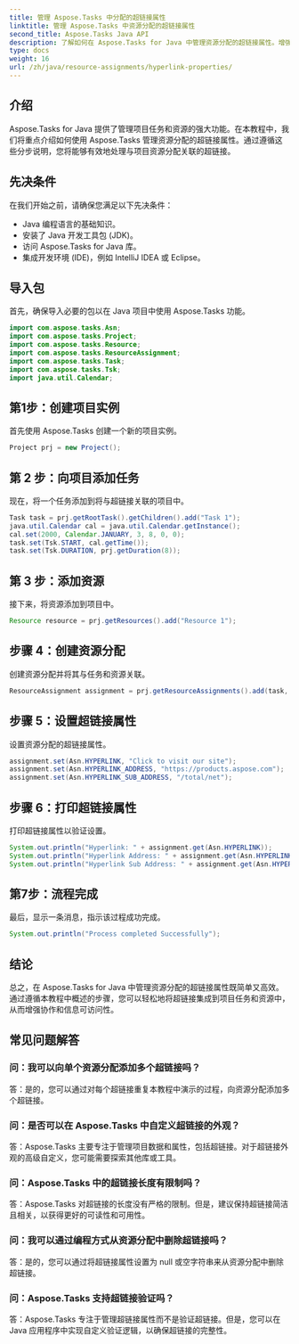 ```yaml
---
title: 管理 Aspose.Tasks 中分配的超链接属性
linktitle: 管理 Aspose.Tasks 中资源分配的超链接属性
second_title: Aspose.Tasks Java API
description: 了解如何在 Aspose.Tasks for Java 中管理资源分配的超链接属性。增强项目管理中的协作和可访问性。
type: docs
weight: 16
url: /zh/java/resource-assignments/hyperlink-properties/
---
```

## 介绍
Aspose.Tasks for Java 提供了管理项目任务和资源的强大功能。在本教程中，我们将重点介绍如何使用 Aspose.Tasks 管理资源分配的超链接属性。通过遵循这些分步说明，您将能够有效地处理与项目资源分配关联的超链接。
## 先决条件
在我们开始之前，请确保您满足以下先决条件：
- Java 编程语言的基础知识。
- 安装了 Java 开发工具包 (JDK)。
- 访问 Aspose.Tasks for Java 库。
- 集成开发环境 (IDE)，例如 IntelliJ IDEA 或 Eclipse。

## 导入包
首先，确保导入必要的包以在 Java 项目中使用 Aspose.Tasks 功能。
```java
import com.aspose.tasks.Asn;
import com.aspose.tasks.Project;
import com.aspose.tasks.Resource;
import com.aspose.tasks.ResourceAssignment;
import com.aspose.tasks.Task;
import com.aspose.tasks.Tsk;
import java.util.Calendar;
```
## 第1步：创建项目实例
首先使用 Aspose.Tasks 创建一个新的项目实例。
```java
Project prj = new Project();
```
## 第 2 步：向项目添加任务
现在，将一个任务添加到将与超链接关联的项目中。
```java
Task task = prj.getRootTask().getChildren().add("Task 1");
java.util.Calendar cal = java.util.Calendar.getInstance();
cal.set(2000, Calendar.JANUARY, 3, 8, 0, 0);
task.set(Tsk.START, cal.getTime());
task.set(Tsk.DURATION, prj.getDuration(8));
```
## 第 3 步：添加资源
接下来，将资源添加到项目中。
```java
Resource resource = prj.getResources().add("Resource 1");
```
## 步骤 4：创建资源分配
创建资源分配并将其与任务和资源关联。
```java
ResourceAssignment assignment = prj.getResourceAssignments().add(task, resource);
```
## 步骤 5：设置超链接属性
设置资源分配的超链接属性。
```java
assignment.set(Asn.HYPERLINK, "Click to visit our site");
assignment.set(Asn.HYPERLINK_ADDRESS, "https://products.aspose.com");
assignment.set(Asn.HYPERLINK_SUB_ADDRESS, "/total/net");
```
## 步骤 6：打印超链接属性
打印超链接属性以验证设置。
```java
System.out.println("Hyperlink: " + assignment.get(Asn.HYPERLINK));
System.out.println("Hyperlink Address: " + assignment.get(Asn.HYPERLINK_ADDRESS));
System.out.println("Hyperlink Sub Address: " + assignment.get(Asn.HYPERLINK_SUB_ADDRESS));
```
## 第7步：流程完成
最后，显示一条消息，指示该过程成功完成。
```java
System.out.println("Process completed Successfully");
```

## 结论
总之，在 Aspose.Tasks for Java 中管理资源分配的超链接属性既简单又高效。通过遵循本教程中概述的步骤，您可以轻松地将超链接集成到项目任务和资源中，从而增强协作和信息可访问性。
## 常见问题解答
### 问：我可以向单个资源分配添加多个超链接吗？
答：是的，您可以通过对每个超链接重复本教程中演示的过程，向资源分配添加多个超链接。
### 问：是否可以在 Aspose.Tasks 中自定义超链接的外观？
答：Aspose.Tasks 主要专注于管理项目数据和属性，包括超链接。对于超链接外观的高级自定义，您可能需要探索其他库或工具。
### 问：Aspose.Tasks 中的超链接长度有限制吗？
答：Aspose.Tasks 对超链接的长度没有严格的限制。但是，建议保持超链接简洁且相关，以获得更好的可读性和可用性。
### 问：我可以通过编程方式从资源分配中删除超链接吗？
答：是的，您可以通过将超链接属性设置为 null 或空字符串来从资源分配中删除超链接。
### 问：Aspose.Tasks 支持超链接验证吗？
答：Aspose.Tasks 专注于管理超链接属性而不是验证超链接。但是，您可以在 Java 应用程序中实现自定义验证逻辑，以确保超链接的完整性。